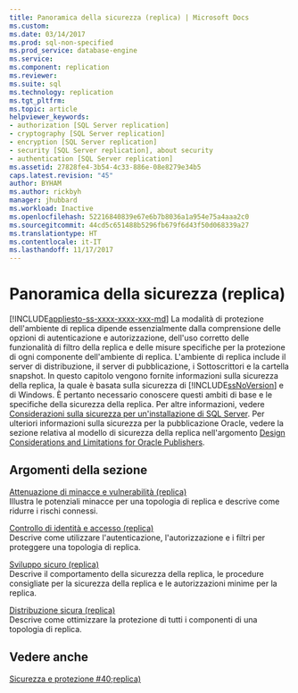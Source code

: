 ```yaml
---
title: Panoramica della sicurezza (replica) | Microsoft Docs
ms.custom: 
ms.date: 03/14/2017
ms.prod: sql-non-specified
ms.prod_service: database-engine
ms.service: 
ms.component: replication
ms.reviewer: 
ms.suite: sql
ms.technology: replication
ms.tgt_pltfrm: 
ms.topic: article
helpviewer_keywords:
- authorization [SQL Server replication]
- cryptography [SQL Server replication]
- encryption [SQL Server replication]
- security [SQL Server replication], about security
- authentication [SQL Server replication]
ms.assetid: 27828fe4-3b54-4c33-886e-08e8279e34b5
caps.latest.revision: "45"
author: BYHAM
ms.author: rickbyh
manager: jhubbard
ms.workload: Inactive
ms.openlocfilehash: 52216840839e67e6b7b8036a1a954e75a4aaa2c0
ms.sourcegitcommit: 44cd5c651488b5296fb679f6d43f50d068339a27
ms.translationtype: HT
ms.contentlocale: it-IT
ms.lasthandoff: 11/17/2017
---
```

# <a name="security-overview-replication"></a>Panoramica della sicurezza (replica)
[!INCLUDE[appliesto-ss-xxxx-xxxx-xxx-md](../../../includes/appliesto-ss-xxxx-xxxx-xxx-md.md)] La modalità di protezione dell'ambiente di replica dipende essenzialmente dalla comprensione delle opzioni di autenticazione e autorizzazione, dell'uso corretto delle funzionalità di filtro della replica e delle misure specifiche per la protezione di ogni componente dell'ambiente di replica. L'ambiente di replica include il server di distribuzione, il server di pubblicazione, i Sottoscrittori e la cartella snapshot. In questo capitolo vengono fornite informazioni sulla sicurezza della replica, la quale è basata sulla sicurezza di [!INCLUDE[ssNoVersion](../../../includes/ssnoversion-md.md)] e di Windows. È pertanto necessario conoscere questi ambiti di base e le specifiche della sicurezza della replica. Per altre informazioni, vedere [Considerazioni sulla sicurezza per un'installazione di SQL Server](../../../sql-server/install/security-considerations-for-a-sql-server-installation.md). Per ulteriori informazioni sulla sicurezza per la pubblicazione Oracle, vedere la sezione relativa al modello di sicurezza della replica nell'argomento [Design Considerations and Limitations for Oracle Publishers](../../../relational-databases/replication/non-sql/design-considerations-and-limitations-for-oracle-publishers.md).  
  
## <a name="in-this-section"></a>Argomenti della sezione  
 [Attenuazione di minacce e vulnerabilità &#40;replica&#41;](../../../relational-databases/replication/security/threat-and-vulnerability-mitigation-replication.md)  
 Illustra le potenziali minacce per una topologia di replica e descrive come ridurre i rischi connessi.  
  
 [Controllo di identità e accesso &#40;replica&#41;](../../../relational-databases/replication/security/identity-and-access-control-replication.md)  
 Descrive come utilizzare l'autenticazione, l'autorizzazione e i filtri per proteggere una topologia di replica.  
  
 [Sviluppo sicuro &#40;replica&#41;](../../../relational-databases/replication/security/secure-development-replication.md)  
 Descrive il comportamento della sicurezza della replica, le procedure consigliate per la sicurezza della replica e le autorizzazioni minime per la replica.  
  
 [Distribuzione sicura &#40;replica&#41;](../../../relational-databases/replication/security/secure-deployment-replication.md)  
 Descrive come ottimizzare la protezione di tutti i componenti di una topologia di replica.  
  
## <a name="see-also"></a>Vedere anche  
 [Sicurezza e protezione #40;replica&#41;](../../../relational-databases/replication/security/security-and-protection-replication.md)  
  
  

